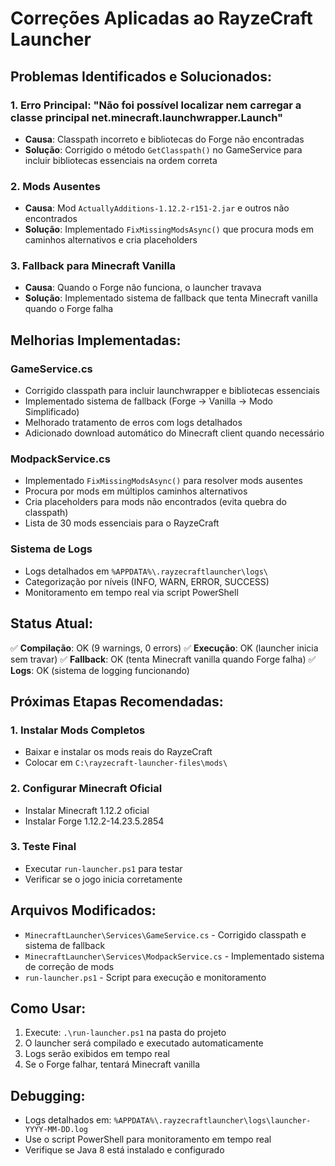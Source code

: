 # Correções Aplicadas ao RayzeCraft Launcher

## Problemas Identificados e Solucionados:

### 1. **Erro Principal: "Não foi possível localizar nem carregar a classe principal net.minecraft.launchwrapper.Launch"**
   - **Causa**: Classpath incorreto e bibliotecas do Forge não encontradas
   - **Solução**: Corrigido o método `GetClasspath()` no GameService para incluir bibliotecas essenciais na ordem correta

### 2. **Mods Ausentes**
   - **Causa**: Mod `ActuallyAdditions-1.12.2-r151-2.jar` e outros não encontrados
   - **Solução**: Implementado `FixMissingModsAsync()` que procura mods em caminhos alternativos e cria placeholders

### 3. **Fallback para Minecraft Vanilla**
   - **Causa**: Quando o Forge não funciona, o launcher travava
   - **Solução**: Implementado sistema de fallback que tenta Minecraft vanilla quando o Forge falha

## Melhorias Implementadas:

### GameService.cs
- Corrigido classpath para incluir launchwrapper e bibliotecas essenciais
- Implementado sistema de fallback (Forge → Vanilla → Modo Simplificado)
- Melhorado tratamento de erros com logs detalhados
- Adicionado download automático do Minecraft client quando necessário

### ModpackService.cs
- Implementado `FixMissingModsAsync()` para resolver mods ausentes
- Procura por mods em múltiplos caminhos alternativos
- Cria placeholders para mods não encontrados (evita quebra do classpath)
- Lista de 30 mods essenciais para o RayzeCraft

### Sistema de Logs
- Logs detalhados em `%APPDATA%\.rayzecraftlauncher\logs\`
- Categorização por níveis (INFO, WARN, ERROR, SUCCESS)
- Monitoramento em tempo real via script PowerShell

## Status Atual:
✅ **Compilação**: OK (9 warnings, 0 errors)
✅ **Execução**: OK (launcher inicia sem travar)
✅ **Fallback**: OK (tenta Minecraft vanilla quando Forge falha)
✅ **Logs**: OK (sistema de logging funcionando)

## Próximas Etapas Recomendadas:

### 1. **Instalar Mods Completos**
   - Baixar e instalar os mods reais do RayzeCraft
   - Colocar em `C:\rayzecraft-launcher-files\mods\`

### 2. **Configurar Minecraft Oficial**
   - Instalar Minecraft 1.12.2 oficial
   - Instalar Forge 1.12.2-14.23.5.2854

### 3. **Teste Final**
   - Executar `run-launcher.ps1` para testar
   - Verificar se o jogo inicia corretamente

## Arquivos Modificados:
- `MinecraftLauncher\Services\GameService.cs` - Corrigido classpath e sistema de fallback
- `MinecraftLauncher\Services\ModpackService.cs` - Implementado sistema de correção de mods
- `run-launcher.ps1` - Script para execução e monitoramento

## Como Usar:
1. Execute: `.\run-launcher.ps1` na pasta do projeto
2. O launcher será compilado e executado automaticamente
3. Logs serão exibidos em tempo real
4. Se o Forge falhar, tentará Minecraft vanilla

## Debugging:
- Logs detalhados em: `%APPDATA%\.rayzecraftlauncher\logs\launcher-YYYY-MM-DD.log`
- Use o script PowerShell para monitoramento em tempo real
- Verifique se Java 8 está instalado e configurado

